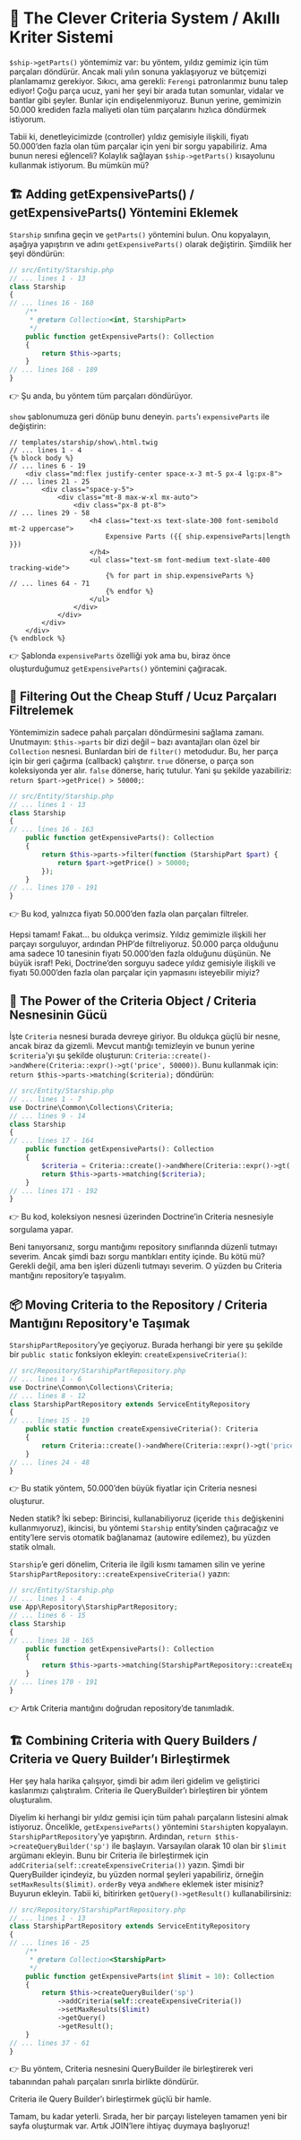 # 🧠 The Clever Criteria System / Akıllı Kriter Sistemi

`$ship->getParts()` yöntemimiz var: bu yöntem, yıldız gemimiz için tüm parçaları döndürür. Ancak mali yılın sonuna yaklaşıyoruz ve bütçemizi planlamamız gerekiyor. Sıkıcı, ama gerekli: `Ferengi` patronlarımız bunu talep ediyor! Çoğu parça ucuz, yani her şeyi bir arada tutan somunlar, vidalar ve bantlar gibi şeyler. Bunlar için endişelenmiyoruz. Bunun yerine, gemimizin 50.000 krediden fazla maliyeti olan tüm parçalarını hızlıca döndürmek istiyorum.

Tabii ki, denetleyicimizde (controller) yıldız gemisiyle ilişkili, fiyatı 50.000’den fazla olan tüm parçalar için yeni bir sorgu yapabiliriz. Ama bunun neresi eğlenceli? Kolaylık sağlayan `$ship->getParts()` kısayolunu kullanmak istiyorum. Bu mümkün mü?

## 🏗️ Adding getExpensiveParts() / getExpensiveParts() Yöntemini Eklemek

`Starship` sınıfına geçin ve `getParts()` yöntemini bulun. Onu kopyalayın, aşağıya yapıştırın ve adını `getExpensiveParts()` olarak değiştirin. Şimdilik her şeyi döndürün:


```php
// src/Entity/Starship.php
// ... lines 1 - 13
class Starship
{
// ... lines 16 - 160
    /**
     * @return Collection<int, StarshipPart>
     */
    public function getExpensiveParts(): Collection
    {
        return $this->parts;
    }
// ... lines 168 - 189
}
```

👉 Şu anda, bu yöntem tüm parçaları döndürüyor.

`show` şablonumuza geri dönüp bunu deneyin. `parts`'ı `expensiveParts` ile değiştirin:


```twig
// templates/starship/show\.html.twig
// ... lines 1 - 4
{% block body %}
// ... lines 6 - 19
    <div class="md:flex justify-center space-x-3 mt-5 px-4 lg:px-8">
// ... lines 21 - 25
        <div class="space-y-5">
            <div class="mt-8 max-w-xl mx-auto">
                <div class="px-8 pt-8">
// ... lines 29 - 58
                    <h4 class="text-xs text-slate-300 font-semibold mt-2 uppercase">
                        Expensive Parts ({{ ship.expensiveParts|length }})
                    </h4>
                    <ul class="text-sm font-medium text-slate-400 tracking-wide">
                        {% for part in ship.expensiveParts %}
// ... lines 64 - 71
                        {% endfor %}
                    </ul>
                </div>
            </div>
        </div>
    </div>
{% endblock %}
```

👉 Şablonda `expensiveParts` özelliği yok ama bu, biraz önce oluşturduğumuz `getExpensiveParts()` yöntemini çağıracak.

## 🧹 Filtering Out the Cheap Stuff / Ucuz Parçaları Filtrelemek

Yöntemimizin sadece pahalı parçaları döndürmesini sağlama zamanı. Unutmayın: `$this->parts` bir dizi değil – bazı avantajları olan özel bir `Collection` nesnesi. Bunlardan biri de `filter()` metodudur. Bu, her parça için bir geri çağırma (callback) çalıştırır. `true` dönerse, o parça son koleksiyonda yer alır. `false` dönerse, hariç tutulur. Yani şu şekilde yazabiliriz: `return $part->getPrice() > 50000;`:


```php
// src/Entity/Starship.php
// ... lines 1 - 13
class Starship
{
// ... lines 16 - 163
    public function getExpensiveParts(): Collection
    {
        return $this->parts->filter(function (StarshipPart $part) {
            return $part->getPrice() > 50000;
        });
    }
// ... lines 170 - 191
}
```

👉 Bu kod, yalnızca fiyatı 50.000’den fazla olan parçaları filtreler.

Hepsi tamam! Fakat… bu oldukça verimsiz. Yıldız gemimizle ilişkili her parçayı sorguluyor, ardından PHP’de filtreliyoruz. 50.000 parça olduğunu ama sadece 10 tanesinin fiyatı 50.000’den fazla olduğunu düşünün. Ne büyük israf! Peki, Doctrine’den sorguyu sadece yıldız gemisiyle ilişkili ve fiyatı 50.000’den fazla olan parçalar için yapmasını isteyebilir miyiz?

## 🧩 The Power of the Criteria Object / Criteria Nesnesinin Gücü

İşte `Criteria` nesnesi burada devreye giriyor. Bu oldukça güçlü bir nesne, ancak biraz da gizemli. Mevcut mantığı temizleyin ve bunun yerine `$criteria`'yı şu şekilde oluşturun: `Criteria::create()->andWhere(Criteria::expr()->gt('price', 50000))`. Bunu kullanmak için: `return $this->parts->matching($criteria);` döndürün:


```php
// src/Entity/Starship.php
// ... lines 1 - 7
use Doctrine\Common\Collections\Criteria;
// ... lines 9 - 14
class Starship
{
// ... lines 17 - 164
    public function getExpensiveParts(): Collection
    {
        $criteria = Criteria::create()->andWhere(Criteria::expr()->gt('price', 50000));
        return $this->parts->matching($criteria);
    }
// ... lines 171 - 192
}
```

👉 Bu kod, koleksiyon nesnesi üzerinden Doctrine’in Criteria nesnesiyle sorgulama yapar.

Beni tanıyorsanız, sorgu mantığımı repository sınıflarında düzenli tutmayı severim. Ancak şimdi bazı sorgu mantıkları entity içinde. Bu kötü mü? Gerekli değil, ama ben işleri düzenli tutmayı severim. O yüzden bu Criteria mantığını repository’e taşıyalım.

## 📦 Moving Criteria to the Repository / Criteria Mantığını Repository'e Taşımak

`StarshipPartRepository`’ye geçiyoruz. Burada herhangi bir yere şu şekilde bir `public static` fonksiyon ekleyin: `createExpensiveCriteria()`:


```php
// src/Repository/StarshipPartRepository.php
// ... lines 1 - 6
use Doctrine\Common\Collections\Criteria;
// ... lines 8 - 12
class StarshipPartRepository extends ServiceEntityRepository
{
// ... lines 15 - 19
    public static function createExpensiveCriteria(): Criteria
    {
        return Criteria::create()->andWhere(Criteria::expr()->gt('price', 50000));
    }
// ... lines 24 - 48
}
```

👉 Bu statik yöntem, 50.000’den büyük fiyatlar için Criteria nesnesi oluşturur.

Neden statik? İki sebep: Birincisi, kullanabiliyoruz (içeride `this` değişkenini kullanmıyoruz), ikincisi, bu yöntemi `Starship` entity’sinden çağıracağız ve entity’lere servis otomatik bağlanamaz (autowire edilemez), bu yüzden statik olmalı.

`Starship`’e geri dönelim, Criteria ile ilgili kısmı tamamen silin ve yerine `StarshipPartRepository::createExpensiveCriteria()` yazın:


```php
// src/Entity/Starship.php
// ... lines 1 - 4
use App\Repository\StarshipPartRepository;
// ... lines 6 - 15
class Starship
{
// ... lines 18 - 165
    public function getExpensiveParts(): Collection
    {
        return $this->parts->matching(StarshipPartRepository::createExpensiveCriteria());
    }
// ... lines 170 - 191
}
```

👉 Artık Criteria mantığını doğrudan repository’de tanımladık.

## 🏗️ Combining Criteria with Query Builders / Criteria ve Query Builder’ı Birleştirmek

Her şey hala harika çalışıyor, şimdi bir adım ileri gidelim ve geliştirici kaslarımızı çalıştıralım. Criteria ile QueryBuilder’ı birleştiren bir yöntem oluşturalım.

Diyelim ki herhangi bir yıldız gemisi için tüm pahalı parçaların listesini almak istiyoruz. Öncelikle, `getExpensiveParts()` yöntemini `Starship`ten kopyalayın. `StarshipPartRepository`'ye yapıştırın. Ardından, `return $this->createQueryBuilder('sp')` ile başlayın. Varsayılan olarak 10 olan bir `$limit` argümanı ekleyin. Bunu bir Criteria ile birleştirmek için `addCriteria(self::createExpensiveCriteria())` yazın. Şimdi bir QueryBuilder içindeyiz, bu yüzden normal şeyleri yapabiliriz, örneğin `setMaxResults($limit)`. `orderBy` veya `andWhere` eklemek ister misiniz? Buyurun ekleyin. Tabii ki, bitirirken `getQuery()->getResult()` kullanabilirsiniz:


```php
// src/Repository/StarshipPartRepository.php
// ... lines 1 - 13
class StarshipPartRepository extends ServiceEntityRepository
{
// ... lines 16 - 25
    /**
     * @return Collection<StarshipPart>
     */
    public function getExpensiveParts(int $limit = 10): Collection
    {
        return $this->createQueryBuilder('sp')
            ->addCriteria(self::createExpensiveCriteria())
            ->setMaxResults($limit)
            ->getQuery()
            ->getResult();
    }
// ... lines 37 - 61
}
```

👉 Bu yöntem, Criteria nesnesini QueryBuilder ile birleştirerek veri tabanından pahalı parçaları sınırla birlikte döndürür.

Criteria ile Query Builder’ı birleştirmek güçlü bir hamle.

Tamam, bu kadar yeterli. Sırada, her bir parçayı listeleyen tamamen yeni bir sayfa oluşturmak var. Artık JOIN’lere ihtiyaç duymaya başlıyoruz!
